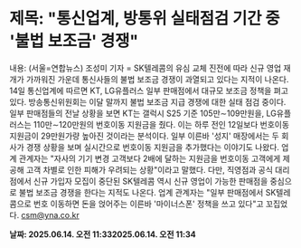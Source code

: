 # **제목: "통신업계, 방통위 실태점검 기간 중 '불법 보조금' 경쟁"**

  내용: (서울=연합뉴스) 조성미 기자 = SK텔레콤의 유심 교체 진전에 따라 신규 영업 재개가 가까워진 가운데 통신사들의 불법 보조금 경쟁이 과열되고 있다는 지적이 나온다.    14일 통신업계에 따르면 KT, LG유플러스 일부 판매점에서 대규모 보조금 정책을 펴고 있다.    방송통신위원회는 이달 말까지 불법 보조금 지급 경쟁에 대한 실태 점검 중이다.    일부 판매점들의 전날 상황을 보면 KT는 갤럭시 S25 기준 105만∼109만원을, LG유플러스는 110만∼120만원의 번호이동 지원금을 줬다.    이는 하루 전인 12일보다 번호이동 지원금이 29만원가량 높아진 것이라는 분석이다. 일부 이른바 '성지' 매장에서는 두 회사가 경쟁 상황을 보며 실시간으로 번호이동 지원금을 추가했다는 이야기도 나왔다.    업계 관계자는 "자사의 기기 변경 고객보다 2배에 달하는 지원금을 번호이동 고객에게 제공해 고객 차별로 인한 피해가 우려되는 상황"이라고 말했다.    다만, 직영점과 공식 대리점에서 신규 가입자 모집이 중단된 SK텔레콤 역시 신규 영업이 가능한 판매점을 중심으로 불법 보조금 경쟁을 한다는 지적도 나온다.    업계 관계자는 "일부 판매점에서 SK텔레콤으로 번호 이동하면 돈을 얹어주는 이른바 '마이너스폰' 정책을 쓰고 있다"고 꼬집었다.    csm@yna.co.kr

  **날짜: 2025.06.14. 오전 11:332025.06.14. 오전 11:34**
